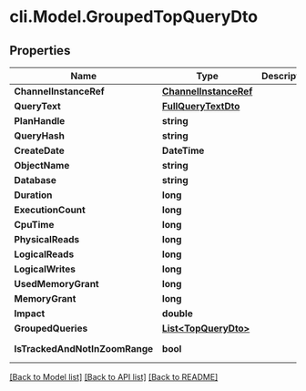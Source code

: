 # cli.Model.GroupedTopQueryDto

## Properties

Name | Type | Description | Notes
------------ | ------------- | ------------- | -------------
**ChannelInstanceRef** | [**ChannelInstanceRef**](ChannelInstanceRef.md) |  | [optional] 
**QueryText** | [**FullQueryTextDto**](FullQueryTextDto.md) |  | [optional] 
**PlanHandle** | **string** |  | [optional] 
**QueryHash** | **string** |  | [optional] 
**CreateDate** | **DateTime** |  | [optional] 
**ObjectName** | **string** |  | [optional] 
**Database** | **string** |  | [optional] 
**Duration** | **long** |  | [optional] 
**ExecutionCount** | **long** |  | [optional] 
**CpuTime** | **long** |  | [optional] 
**PhysicalReads** | **long** |  | [optional] 
**LogicalReads** | **long** |  | [optional] 
**LogicalWrites** | **long** |  | [optional] 
**UsedMemoryGrant** | **long** |  | [optional] 
**MemoryGrant** | **long** |  | [optional] 
**Impact** | **double** |  | [optional] 
**GroupedQueries** | [**List&lt;TopQueryDto&gt;**](TopQueryDto.md) |  | [optional] 
**IsTrackedAndNotInZoomRange** | **bool** |  | [optional] [readonly] 

[[Back to Model list]](../README.md#documentation-for-models) [[Back to API list]](../README.md#documentation-for-api-endpoints) [[Back to README]](../README.md)

